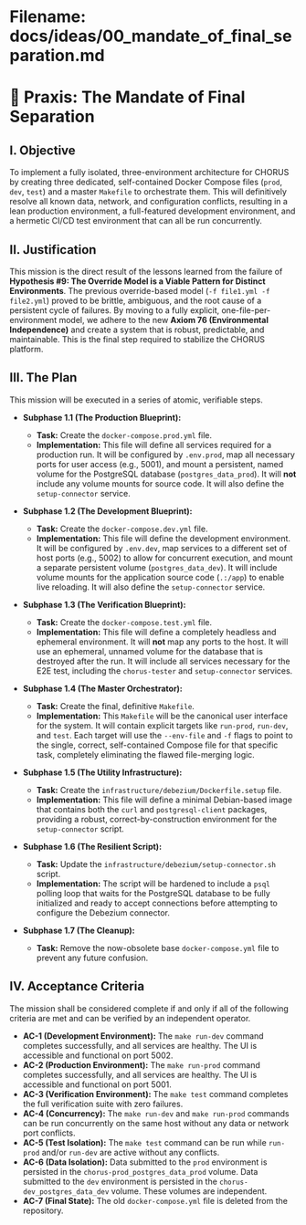 # Filename: docs/ideas/00_mandate_of_final_separation.md

# 🔱 Praxis: The Mandate of Final Separation

## I. Objective

To implement a fully isolated, three-environment architecture for CHORUS by creating three dedicated, self-contained Docker Compose files (`prod`, `dev`, `test`) and a master `Makefile` to orchestrate them. This will definitively resolve all known data, network, and configuration conflicts, resulting in a lean production environment, a full-featured development environment, and a hermetic CI/CD test environment that can all be run concurrently.

## II. Justification

This mission is the direct result of the lessons learned from the failure of **Hypothesis #9: The Override Model is a Viable Pattern for Distinct Environments**. The previous override-based model (`-f file1.yml -f file2.yml`) proved to be brittle, ambiguous, and the root cause of a persistent cycle of failures. By moving to a fully explicit, one-file-per-environment model, we adhere to the new **Axiom 76 (Environmental Independence)** and create a system that is robust, predictable, and maintainable. This is the final step required to stabilize the CHORUS platform.

## III. The Plan

This mission will be executed in a series of atomic, verifiable steps.

- **Subphase 1.1 (The Production Blueprint):**

  - **Task:** Create the `docker-compose.prod.yml` file.
  - **Implementation:** This file will define all services required for a production run. It will be configured by `.env.prod`, map all necessary ports for user access (e.g., 5001), and mount a persistent, named volume for the PostgreSQL database (`postgres_data_prod`). It will **not** include any volume mounts for source code. It will also define the `setup-connector` service.

- **Subphase 1.2 (The Development Blueprint):**

  - **Task:** Create the `docker-compose.dev.yml` file.
  - **Implementation:** This file will define the development environment. It will be configured by `.env.dev`, map services to a different set of host ports (e.g., 5002) to allow for concurrent execution, and mount a separate persistent volume (`postgres_data_dev`). It will include volume mounts for the application source code (`.:/app`) to enable live reloading. It will also define the `setup-connector` service.

- **Subphase 1.3 (The Verification Blueprint):**

  - **Task:** Create the `docker-compose.test.yml` file.
  - **Implementation:** This file will define a completely headless and ephemeral environment. It will **not** map any ports to the host. It will use an ephemeral, unnamed volume for the database that is destroyed after the run. It will include all services necessary for the E2E test, including the `chorus-tester` and `setup-connector` services.

- **Subphase 1.4 (The Master Orchestrator):**

  - **Task:** Create the final, definitive `Makefile`.
  - **Implementation:** This `Makefile` will be the canonical user interface for the system. It will contain explicit targets like `run-prod`, `run-dev`, and `test`. Each target will use the `--env-file` and `-f` flags to point to the single, correct, self-contained Compose file for that specific task, completely eliminating the flawed file-merging logic.

- **Subphase 1.5 (The Utility Infrastructure):**

  - **Task:** Create the `infrastructure/debezium/Dockerfile.setup` file.
  - **Implementation:** This file will define a minimal Debian-based image that contains both the `curl` and `postgresql-client` packages, providing a robust, correct-by-construction environment for the `setup-connector` script.

- **Subphase 1.6 (The Resilient Script):**

  - **Task:** Update the `infrastructure/debezium/setup-connector.sh` script.
  - **Implementation:** The script will be hardened to include a `psql` polling loop that waits for the PostgreSQL database to be fully initialized and ready to accept connections before attempting to configure the Debezium connector.

- **Subphase 1.7 (The Cleanup):**
  - **Task:** Remove the now-obsolete base `docker-compose.yml` file to prevent any future confusion.

## IV. Acceptance Criteria

The mission shall be considered complete if and only if all of the following criteria are met and can be verified by an independent operator.

- **AC-1 (Development Environment):** The `make run-dev` command completes successfully, and all services are healthy. The UI is accessible and functional on port 5002.
- **AC-2 (Production Environment):** The `make run-prod` command completes successfully, and all services are healthy. The UI is accessible and functional on port 5001.
- **AC-3 (Verification Environment):** The `make test` command completes the full verification suite with zero failures.
- **AC-4 (Concurrency):** The `make run-dev` and `make run-prod` commands can be run concurrently on the same host without any data or network port conflicts.
- **AC-5 (Test Isolation):** The `make test` command can be run while `run-prod` and/or `run-dev` are active without any conflicts.
- **AC-6 (Data Isolation):** Data submitted to the `prod` environment is persisted in the `chorus-prod_postgres_data_prod` volume. Data submitted to the `dev` environment is persisted in the `chorus-dev_postgres_data_dev` volume. These volumes are independent.
- **AC-7 (Final State):** The old `docker-compose.yml` file is deleted from the repository.

